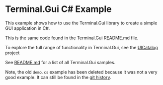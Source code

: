 # Terminal.Gui C# Example

This example shows how to use the Terminal.Gui library to create a simple GUI application in C#.

This is the same code found in the Terminal.Gui README.md file.

To explore the full range of functionality in Terminal.Gui, see the [UICatalog](../UICatalog) project

See [README.md](https://github.com/gui-cs/Terminal.Gui) for a list of all Terminal.Gui samples.

Note, the old `demo.cs` example has been deleted because it was not a very good example. It can still be found in the [git history](https://github.com/gui-cs/Terminal.Gui/tree/v1.8.2).